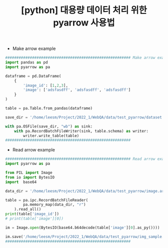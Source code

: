 ﻿---
title:  "[python] 대용량 데이터 처리 위한 pyarrow 사용법"
excerpt: "대용량 데이터 처리 위한 pyarrow 사용법"
toc: true
toc_sticky: true
header:
  teaser: /assets/images/logo.jpg

categories:
  - pytorch
tags:
  - pytorch

last_modified_at: 2021-08-23T09:06:00-05:00
---

- Make arrow example

```python
######################################################## Make arrow example
import pandas as pd
import pyarrow as pa

dataframe = pd.DataFrame(
    {
        'image_id': [1,2,3],
        'image': ['adsfasdff', 'adsfasdff', 'adsfasdff']        
    }
)

table = pa.Table.from_pandas(dataframe)

save_dir = '/home/leesm/Project/2022_1/WebQA/data/test_pyarrow/dataset.arrow'

with pa.OSFile(save_dir, "wb") as sink:
    with pa.RecordBatchFileWriter(sink, table.schema) as writer:
        writer.write_table(table)
########################################################   
```

- Read arrow example
```python
######################################################## Read arrow example
import pyarrow as pa

from PIL import Image
from io import BytesIO
import  base64

data_dir = '/home/leesm/Project/2022_1/WebQA/data/test_pyarrow/image.arrow'

table = pa.ipc.RecordBatchFileReader(
        pa.memory_map(data_dir, "r")
    ).read_all()
print(table['image_id'])
# print(table['image'][0])

im = Image.open(BytesIO(base64.b64decode(table['image'][0].as_py())))   

im.save('/home/leesm/Project/2022_1/WebQA/data/test_pyarrow/img_sample.png')
########################################################   
```